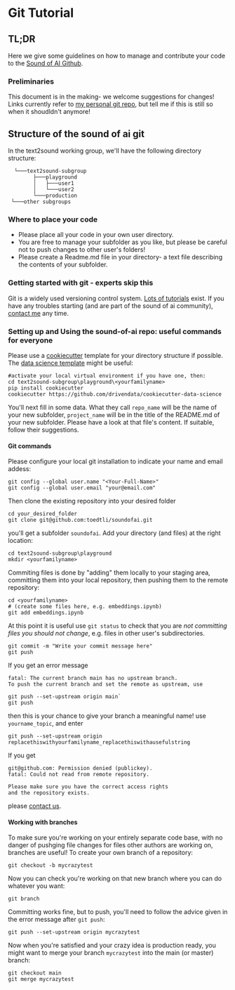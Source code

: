# Git Tutorial
## TL;DR
Here we give some guidelines on how to manage and contribute your code to the [Sound of AI Github](https://github.com/TheSoundOfAIOSR/thesoundofaiosr.github.io).
### Preliminaries
This document is in the making- we welcome suggestions for changes! Links currently refer to [my personal git repo](https://github.com/toedtli/soundofai), but tell me if this is still so when it shoudldn't anymore!

## Structure of the sound of ai git
In the text2sound working group, we'll have the following directory structure:

      └───text2sound-subgroup
            ├───playground
            │   ├───user1
            │   └───user2
            └───production
     └───other subgroups 
### Where to place your code
- Please place all your code in your own user directory. 
- You are free to manage your subfolder as you like, but please be careful not to push changes to other user's folders!
- Please create a Readme.md file in your directory- a text file describing the contents of your subfolder. 

### Getting started with git - experts skip this
Git is a widely used versioning control system. [Lots of tutorials](https://www.freecodecamp.org/news/learn-the-basics-of-git-in-under-10-minutes-da548267cc91/) exist. If you have any troubles starting (and are part of the sound of ai community), [contact me](beat.toedtli@ost.ch) any time.

### Setting up and Using the sound-of-ai repo: useful commands for everyone
Please use a [cookiecutter](https://cookiecutter.readthedocs.io/en/1.7.2/) template for your directory structure if possible. The [data science template](https://drivendata.github.io/cookiecutter-data-science/) might be useful:

	#activate your local virtual environment if you have one, then:
	cd text2sound-subgroup\playground\<yourfamilyname>
	pip install cookiecutter
	cookiecutter https://github.com/drivendata/cookiecutter-data-science

You'll next fill in some data. What they call `repo_name` will be the name of your new subfolder, `project_name` will be in the title of the README.md of your new subfolder. Please have a look at that file's content. If suitable, follow their suggestions. 

#### Git commands
Please configure your local git installation to indicate your name and email addess:

    git config --global user.name "<Your-Full-Name>"
    git config --global user.email "your@email.com"

Then clone the existing repository into your desired folder

    cd your_desired_folder
    git clone git@github.com:toedtli/soundofai.git
    
you'll get a subfolder `soundofai`. Add your directory (and files) at the right location:

    cd text2sound-subgroup\playground
    mkdir <yourfamilyname>

Commiting files is done by "adding" them locally to your staging area, committing them into your local repository, then pushing them to the remote repository:

    cd <yourfamilyname>
    # (create some files here, e.g. embeddings.ipynb)
    git add embeddings.ipynb
    
At this point it is useful use `git status` to check that you are *not committing files you should not change*, e.g. files in other user's subdirectories.

    git commit -m "Write your commit message here"
    git push

If you get an error message 

    fatal: The current branch main has no upstream branch.
    To push the current branch and set the remote as upstream, use

    git push --set-upstream origin main`
    git push

then this is your chance to give your branch a meaningful name! use `yourname_topic`, and enter 
    
    git push --set-upstream origin replacethiswithyourfamilyname_replacethiswithausefulstring

If you get

    git@github.com: Permission denied (publickey).
    fatal: Could not read from remote repository.

    Please make sure you have the correct access rights
    and the repository exists.

please [contact us](beat.toedtli@ost.ch). 

#### Working with branches
To make sure you're working on your entirely separate code base, with no danger of pushging file changes for files other authors are working on, branches are useful! To create your own branch of a repository:

    git checkout -b mycrazytest

Now you can check you're working on that new branch where you can do whatever you want:

    git branch

Committing works fine, but to push, you'll need to follow the advice given in the error message after `git push`:

    git push --set-upstream origin mycrazytest

Now when you're satisfied and your crazy idea is production ready, you might want to merge your branch `mycrazytest` into the main (or master) branch:

    git checkout main
    git merge mycrazytest


